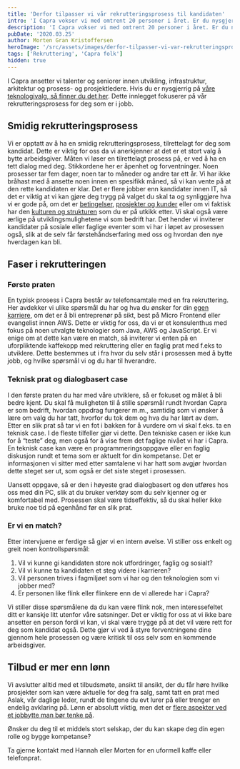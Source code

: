 ```yaml
---
title: 'Derfor tilpasser vi vår rekrutteringsprosess til kandidaten'
intro: 'I Capra vokser vi med omtrent 20 personer i året. Er du nysgjerrig på hvordan vi gjennomfører vår rekrutteringsprosess? Her skal vi prøve å gi deg noen svar.'
description: 'I Capra vokser vi med omtrent 20 personer i året. Er du nysgjerrig på hvordan vi gjennomfører vår rekrutteringsprosess? Det kan du lese mer om her!'
pubDate: '2020.03.25'
author: Morten Gran Kristoffersen
heroImage: '/src/assets/images/derfor-tilpasser-vi-var-rekrutteringsprosess-til-kandidaten.webp'
tags: ['Rekruttering', 'Capra folk']
hidden: true
---
```


I Capra ansetter vi talenter og seniorer innen utvikling, infrastruktur, arkitektur og prosess- og prosjektledere. Hvis du er nysgjerrig på [våre teknologivalg, så finner du det her](https://www.capraconsulting.no/tjenester/hva-vi-kan). Dette innlegget fokuserer på vår rekrutteringsprosess for deg som er i jobb.

## Smidig rekrutteringsprosess

Vi er opptatt av å ha en smidig rekrutteringsprosess, tilrettelagt for deg som kandidat. Dette er viktig for oss da vi anerkjenner at det er et stort valg å bytte arbeidsgiver. Måten vi løser en tilrettelagt prosess på, er ved å ha en tett dialog med deg. Stikkordene her er åpenhet og forventninger. Noen prosesser tar fem dager, noen tar to måneder og andre tar ett år. Vi har ikke bråhast med å ansette noen innen en spesifikk måned, så vi kan vente på at den rette kandidaten er klar. Det er flere jobber enn kandidater innen IT, så det er viktig at vi kan gjøre deg trygg på valget du skal ta og synliggjøre hva vi er gode på, om det er [betingelser](https://www.capraconsulting.no/om-oss/gode-betingelser), [prosjekter og kunder](https://www.capraconsulting.no/selvskryt) eller om vi faktisk har den [kulturen og strukturen](https://www.capraconsulting.no/thecapraway.pdf) som du er på utkikk etter. Vi skal også være ærlige på utviklingsmulighetene vi som bedrift har. Det hender vi inviterer kandidater på sosiale eller faglige eventer som vi har i løpet av prosessen også, slik at de selv får førstehåndserfaring med oss og hvordan den nye hverdagen kan bli.

## Faser i rekrutteringen

### Første praten

En typisk prosess i Capra består av telefonsamtale med en fra rekruttering. Her avdekker vi ulike spørsmål du har og hva du ønsker for din [egen karriere](https://www.capraconsulting.no/karriere), om det er å bli entreprenør på sikt, best på Micro Frontend eller evangelist innen AWS. Dette er viktig for oss, da vi er et konsulenthus med fokus på noen utvalgte teknologier som Java, AWS og JavaScript. Er vi enige om at dette kan være en match, så inviterer vi enten på en uforpliktende kaffekopp med rekruttering eller en faglig prat med f.eks to utviklere. Dette bestemmes ut i fra hvor du selv står i prosessen med å bytte jobb, og hvilke spørsmål vi og du har til hverandre.

### Teknisk prat og dialogbasert case

I den første praten du har med våre utviklere, så er fokuset og målet å bli bedre kjent. Du skal få muligheten til å stille spørsmål rundt hvordan Capra er som bedrift, hvordan oppdrag fungerer m.m., samtidig som vi ønsker å lære om valg du har tatt, hvorfor du tok dem og hva du har lært av dem. Etter en slik prat så tar vi en fot i bakken for å vurdere om vi skal f.eks. ta en teknisk case. I de fleste tilfeller gjør vi dette. Den tekniske casen er ikke kun for å “teste” deg, men også for å vise frem det faglige nivået vi har i Capra. En teknisk case kan være en programmeringsoppgave eller en faglig diskusjon rundt et tema som er aktuelt for din kompetanse. Det er informasjonen vi sitter med etter samtalene vi har hatt som avgjør hvordan dette steget ser ut, som også er det siste steget i prosessen.

Uansett oppgave, så er den i høyeste grad dialogbasert og den utføres hos oss med din PC, slik at du bruker verktøy som du selv kjenner og er komfortabel med. Prosessen skal være tidseffektiv, så du skal heller ikke bruke noe tid på egenhånd før en slik prat.

### Er vi en match?

Etter intervjuene er ferdige så gjør vi en intern øvelse. Vi stiller oss enkelt og greit noen kontrollspørsmål:

1. Vil vi kunne gi kandidaten store nok utfordringer, faglig og sosialt?
2. Vil vi kunne ta kandidaten et steg videre i karrieren?
3. Vil personen trives i fagmiljøet som vi har og den teknologien som vi jobber med?
4. Er personen like flink eller flinkere enn de vi allerede har i Capra?

Vi stiller disse spørsmålene da du kan være flink nok, men interessefeltet ditt er kanskje litt utenfor våre satsninger. Det er viktig for oss at vi ikke bare ansetter en person fordi vi kan, vi skal være trygge på at det vil være rett for deg som kandidat også. Dette gjør vi ved å styre forventningene dine gjennom hele prosessen og være kritisk til oss selv som en kommende arbeidsgiver.

## Tilbud er mer enn lønn

Vi avslutter alltid med et tilbudsmøte, ansikt til ansikt, der du får høre hvilke prosjekter som kan være aktuelle for deg fra salg, samt tatt en prat med Aslak, vår daglige leder, rundt de tingene du evt lurer på eller trenger en endelig avklaring på. Lønn er absolutt viktig, men det er [flere aspekter ved et jobbytte man bør tenke på](/hva-er-viktigere-enn-lonn-for-it-konsulenter).

Ønsker du deg til et middels stort selskap, der du kan skape deg din egen rolle og bygge kompetanse?

Ta gjerne kontakt med Hannah eller Morten for en uformell kaffe eller telefonprat.